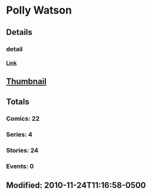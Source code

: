 # Polly  Watson 
## Details
### detail
#### [Link](http://marvel.com/comics/creators/4182/polly_watson?utm_campaign=apiRef&utm_source=225578a89fc76f3d20fbffda5d17a88d)
## [Thumbnail](http://i.annihil.us/u/prod/marvel/i/mg/6/b0/4bc47937912eb.jpg)
## Totals
### Comics: 22
### Series: 4
### Stories: 24
### Events: 0
## Modified: 2010-11-24T11:16:58-0500